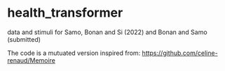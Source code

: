 # health_transformer
data and stimuli for Samo, Bonan and Si (2022) and Bonan and Samo (submitted)


The code is a mutuated version inspired from: https://github.com/celine-renaud/Memoire 
